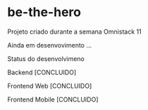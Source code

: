 # be-the-hero
Projeto criado durante a semana Omnistack 11

Ainda em desenvovimento ...

Status do desenvolvimeno

Backend [CONCLUIDO]

Frontend Web [CONCLUIDO]

Frontend Mobile [CONCLUIDO]
